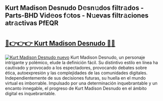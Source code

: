 ## Kurt Madison Desnudo D𝚎sn𝚞dos filtr𝚊dos - Parts-BHD Vid𝚎os f𝚘tos - N𝚞evas filtr𝚊ciones atr𝚊ctivas PfEQR

# <h2><a href="http://mbaq8i.tromn.icu/?c=Kurt+Madison+Desnudo">🔗👉👉👉 Kurt Madison Desnudo 🔗🔗</a></h2>

[![Kurt Madison Desnudo nuevo](https://i.imgur.com/pEAQMta.gif)](http://mbaq8i.tromn.icu/?c=Kurt+Madison+Desnudo)
Kurt Madison Desnudo, un personaje intrigante y polémico, elude la definición fácil. Su distintivo estilo en línea ha cautivado y provocado a los espectadores, provocando debates sobre ética, autoexpresión y las complejidades de las comunidades digitales. Independientemente de sus decisiones futuras, su huella en el mundo virtual es imborrable. Impulsado por una determinación inquebrantable y un encanto innegable, el progreso de Kurt Madison Desnudo en el ámbito digital es inquebrantable.
